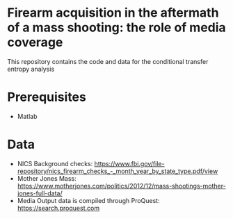 # Firearm acquisition in the aftermath of a mass shooting: the role of media coverage 

This repository contains the code and data for the conditional transfer entropy analysis 

# Prerequisites 

- Matlab 

# Data 

- NICS Background checks: https://www.fbi.gov/file-repository/nics_firearm_checks_-_month_year_by_state_type.pdf/view
- Mother Jones Mass: https://www.motherjones.com/politics/2012/12/mass-shootings-mother-jones-full-data/
- Media Output data is compiled through ProQuest: https://search.proquest.com
